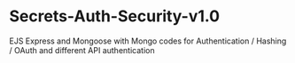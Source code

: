 # Secrets-Auth-Security-v1.0
EJS Express and Mongoose with Mongo codes for Authentication / Hashing / OAuth and different API authentication
